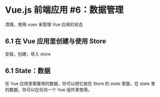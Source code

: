 # Vue.js 前端应用 #6：数据管理

清理，使用 vuex 来管理 Vue 应用的状态

## 6.1 在 Vue 应用里创建与使用 Store

安装，创建，导入 store

## 6.1 State：数据

在 Vue 应用里需要用的数据，你可以把它放在 Store 的 state 里面，在 state 里的数据，你可以在任何一个 Vue 组件里使用。
